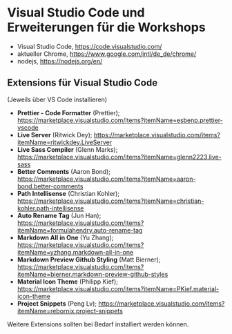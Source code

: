 # Visual Studio Code und Erweiterungen für die Workshops

- Visual Studio Code, https://code.visualstudio.com/
- aktueller Chrome, https://www.google.com/intl/de_de/chrome/
- nodejs, https://nodejs.org/en/

## Extensions für Visual Studio Code

 (Jeweils über VS Code installieren)
 
- **Prettier - Code Formatter** (Prettier); https://marketplace.visualstudio.com/items?itemName=esbenp.prettier-vscode
- **Live Server** (Ritwick Dey); https://marketplace.visualstudio.com/items?itemName=ritwickdey.LiveServer
- **Live Sass Compiler** (Glenn Marks); https://marketplace.visualstudio.com/items?itemName=glenn2223.live-sass
- **Better Comments** (Aaron Bond); https://marketplace.visualstudio.com/items?itemName=aaron-bond.better-comments
- **Path Intellisense** (Christian Kohler); https://marketplace.visualstudio.com/items?itemName=christian-kohler.path-intellisense
- **Auto Rename Tag** (Jun Han); https://marketplace.visualstudio.com/items?itemName=formulahendry.auto-rename-tag
- **Markdown All in One** (Yu Zhang); https://marketplace.visualstudio.com/items?itemName=yzhang.markdown-all-in-one
- **Markdown Preview Github Styling** (Matt Bierner); https://marketplace.visualstudio.com/items?itemName=bierner.markdown-preview-github-styles
- **Material Icon Theme** (Philipp Kief); https://marketplace.visualstudio.com/items?itemName=PKief.material-icon-theme
- **Project Snippets** (Peng Lv); https://marketplace.visualstudio.com/items?itemName=rebornix.project-snippets


Weitere Extensions sollten bei Bedarf installiert werden können.
